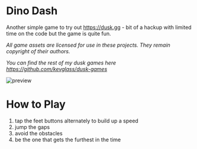 # Dino Dash

Another simple game to try out https://dusk.gg - bit of a hackup with limited time on the code but the game is quite fun.

_All game assets are licensed for use in these projects. They remain copyright of their authors._

_You can find the rest of my dusk games here https://github.com/kevglass/dusk-games_

![preview](https://github.com/kevglass/dusk-dinodash/assets/3787210/38a82c94-2ec5-498f-9bf8-3f2fcb1c6d71)

# How to Play

1. tap the feet buttons alternately to build up a speed
2. jump the gaps
3. avoid the obstacles
4. be the one that gets the furthest in the time
